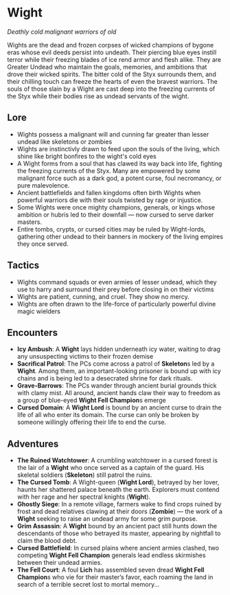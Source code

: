 
# Wight

*Deathly cold malignant warriors of old*

Wights are the dead and frozen corpses of wicked champions of bygone eras whose evil deeds persist into undeath. Their piercing blue eyes instill terror while their freezing blades of ice rend armor and flesh alike. They are Greater Undead who maintain the goals, memories, and ambitions that drove their wicked spirits. The bitter cold of the Styx surrounds them, and their chilling touch can freeze the hearts of even the bravest warriors. The souls of those slain by a Wight are cast deep into the freezing currents of the Styx while their bodies rise as undead servants of the wight.

## Lore

- Wights possess a malignant will and cunning far greater than lesser undead like skeletons or zombies
- Wights are instinctivly drawn to feed upon the souls of the living, which shine like bright bonfires to the wight's cold eyes
- A Wight forms from a soul that has clawed its way back into life, fighting the freezing currents of the Styx. Many are empowered by some malignant force such as a dark god, a potent curse, foul necromancy, or pure malevolence.
- Ancient battlefields and fallen kingdoms often birth Wights when powerful warriors die with their souls twisted by rage or injustice.
- Some Wights were once mighty champions, generals, or kings whose ambition or hubris led to their downfall — now cursed to serve darker masters.
- Entire tombs, crypts, or cursed cities may be ruled by Wight-lords, gathering other undead to their banners in mockery of the living empires they once served.

## Tactics

- Wights command squads or even armies of lesser undead, which they use to harry and surround their prey before closing in on their victims
- Wights are patient, cunning, and cruel. They show no mercy.
- Wights are often drawn to the life-force of particularly powerful divine magic wielders

## Encounters

- **Icy Ambush**: A **Wight** lays hidden underneath icy water, waiting to drag any unsuspecting victims to their frozen demise
- **Sacrifical Patrol**: The PCs come across a patrol of **Skeleton**s led by a **Wight**. Among them, an important-looking prisoner is bound up with icy chains and is being led to a desecrated shrine for dark rituals.
- **Grave-Barrows**: The PCs wander through ancient burial grounds thick with clamy mist. All around, ancient hands claw their way to freedom as a group of blue-eyed **Wight Fell Champion**s emerge
- **Cursed Domain**: A **Wight Lord** is bound by an ancient curse to drain the life of all who enter its domain. The curse can only be broken by someone willingly offering their life to end the curse.

## Adventures

- **The Ruined Watchtower**: A crumbling watchtower in a cursed forest is the lair of a **Wight** who once served as a captain of the guard. His skeletal soldiers (**Skeleton**) still patrol the ruins.
- **The Cursed Tomb**: A Wight-queen (**Wight Lord**), betrayed by her lover, haunts her shattered palace beneath the earth. Explorers must contend with her rage and her spectral knights (**Wight**).
- **Ghostly Siege**: In a remote village, farmers wake to find crops ruined by frost and dead relatives clawing at their doors (**Zombie**) — the work of a **Wight** seeking to raise an undead army for some grim purpose.
- **Grim Assassin**: A **Wight** bound by an ancient pact still hunts down the descendants of those who betrayed its master, appearing by nightfall to claim the blood debt.
- **Cursed Battlefield**: In cursed plains where ancient armies clashed, two competing **Wight Fell Champion** generals lead endless skirmishes between their undead armies.
- **The Fell Court**: A foul **Lich** has assembled seven dread **Wight Fell Champion**s who vie for their master’s favor, each roaming the land in search of a terrible secret lost to mortal memory...